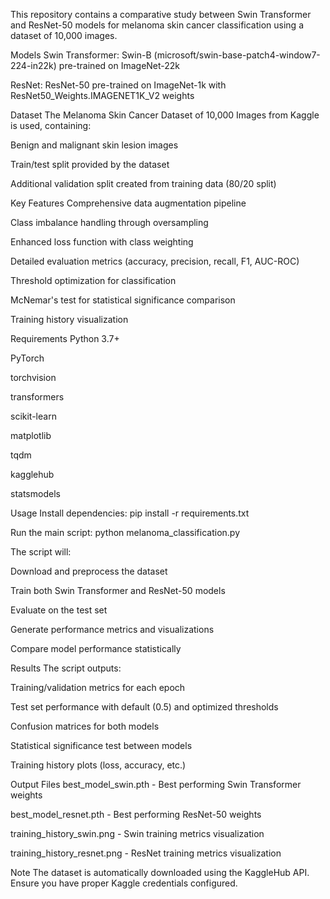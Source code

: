 This repository contains a comparative study between Swin Transformer and ResNet-50 models for melanoma skin cancer classification using a dataset of 10,000 images.

Models
Swin Transformer: Swin-B (microsoft/swin-base-patch4-window7-224-in22k) pre-trained on ImageNet-22k

ResNet: ResNet-50 pre-trained on ImageNet-1k with ResNet50_Weights.IMAGENET1K_V2 weights

Dataset
The Melanoma Skin Cancer Dataset of 10,000 Images from Kaggle is used, containing:

Benign and malignant skin lesion images

Train/test split provided by the dataset

Additional validation split created from training data (80/20 split)

Key Features
Comprehensive data augmentation pipeline

Class imbalance handling through oversampling

Enhanced loss function with class weighting

Detailed evaluation metrics (accuracy, precision, recall, F1, AUC-ROC)

Threshold optimization for classification

McNemar's test for statistical significance comparison

Training history visualization

Requirements
Python 3.7+

PyTorch

torchvision

transformers

scikit-learn

matplotlib

tqdm

kagglehub

statsmodels

Usage
Install dependencies: pip install -r requirements.txt

Run the main script: python melanoma_classification.py

The script will:

Download and preprocess the dataset

Train both Swin Transformer and ResNet-50 models

Evaluate on the test set

Generate performance metrics and visualizations

Compare model performance statistically

Results
The script outputs:

Training/validation metrics for each epoch

Test set performance with default (0.5) and optimized thresholds

Confusion matrices for both models

Statistical significance test between models

Training history plots (loss, accuracy, etc.)

Output Files
best_model_swin.pth - Best performing Swin Transformer weights

best_model_resnet.pth - Best performing ResNet-50 weights

training_history_swin.png - Swin training metrics visualization

training_history_resnet.png - ResNet training metrics visualization

Note
The dataset is automatically downloaded using the KaggleHub API. Ensure you have proper Kaggle credentials configured.
